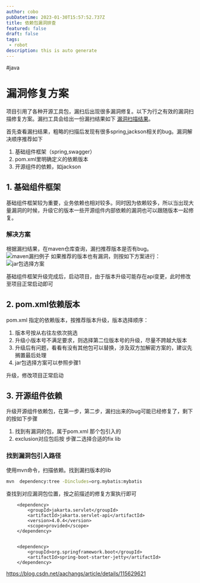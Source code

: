 ```yaml
---
author: cobo
pubDatetime: 2023-01-30T15:57:52.737Z
title: 依赖包漏洞排查
featured: false
draft: false
tags:
 - robot
description: this is auto generate
---
```

#java
# 漏洞修复方案
项目引用了各种开源工具包，漏扫后出现很多漏洞修复。以下为行之有效的漏洞扫描修复方案。漏扫工具会给出一份漏扫结果如下
[漏洞扫描结果](./resources/%E6%BC%8F%E6%B4%9E%E6%89%AB%E6%8F%8F.md)。

首先查看漏扫结果，粗略的扫描后发现有很多spring,jackson相关的bug。漏洞解决顺序推荐如下

1. 基础组件框架（spring,swagger）
2. pom.xml里明确定义的依赖版本
3. 开源组件的依赖，如jackson

## 1. 基础组件框架
基础组件框架较为重要，业务依赖也相对较多。同时因为依赖较多，所以当出现大量漏洞的时候，升级它的版本一些开源组件内部依赖的漏洞也可以跟随版本一起修复。

### 解决方案
根据漏扫结果，在maven仓库查询，漏扫推荐版本是否有bug。![maven漏扫例子](./img/maven.bug.png)
如果推荐的版本也有漏洞，则按如下方案进行：
![jar包选择方案](./resources/%E6%BC%8F%E6%B4%9E%E6%89%AB%E6%8F%8F%E6%B5%81%E7%A8%8B.drawio.svg)

基础组件框架升级完成后，启动项目，由于版本升级可能存在api变更，此时修改至项目正常启动即可

## 2. pom.xml依赖版本
pom.xml 指定的依赖版本，按推荐版本升级，版本选择顺序：
1. 版本号按从右往左依次挑选
2. 升级小版本号不满足要求，则选择第二位版本号的升级，尽量不跨越大版本
3. 升级后有问题，看看有没有其他包可以替换，涉及双方加解密方案的，建议先搁置最后处理
4. jar包选择方案可以参照步骤1

升级，修改项目正常启动

## 3. 开源组件依赖
升级开源组件依赖包，在第一步，第二步，漏扫出来的bug可能已经修复了，剩下的按如下步骤
1. 找到有漏洞的包，属于pom.xml 那个包引入的
2. exclusion对应包后按 步骤二选择合适的fix lib

### 找到漏洞包引入路径

使用mvn命令，扫描依赖。找到漏扫版本的lib
```sh
mvn  dependency:tree -Dincludes=org.mybatis:mybatis
```
查找到对应漏洞包位置，按之前描述的修复方案执行即可

		<dependency>
			<groupId>jakarta.servlet</groupId>
			<artifactId>jakarta.servlet-api</artifactId>
			<version>4.0.4</version>
			<scope>provided</scope>
		</dependency>


		<dependency>
			<groupId>org.springframework.boot</groupId>
			<artifactId>spring-boot-starter-jetty</artifactId>
		</dependency>

https://blog.csdn.net/aachangs/article/details/115629621

